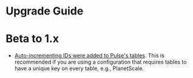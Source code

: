 # Upgrade Guide

# Beta to 1.x

- [Auto-incrementing IDs were added to Pulse's tables](https://github.com/laravel/pulse/pull/142). This is recommended if you are using a configuration that requires tables to have a unique key on every table, e.g., PlanetScale.

